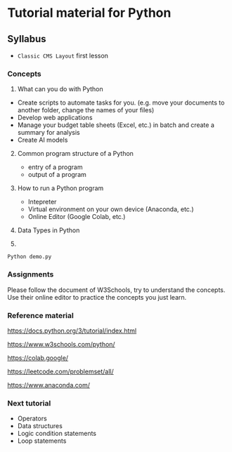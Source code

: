 # Tutorial material for Python

## Syllabus

- ``Classic CMS Layout`` first lesson

### Concepts

1. What can you do with Python
  - Create scripts to automate tasks for you. (e.g. move your documents to another folder, change the names of your files)
  - Develop web applications
  - Manage your budget table sheets (Excel, etc.) in batch and create a summary for analysis
  - Create AI models
2. Common program structure of a Python
   - entry of a program
   - output of a program
3. How to run a Python program
   - Intepreter
   - Virtual environment on your own device (Anaconda, etc.)
   - Online Editor (Google Colab, etc.)
   
4. Data Types in Python
5. 


```
Python demo.py
```

### Assignments
Please follow the document of W3Schools, try to understand the concepts.
Use their online editor to practice the concepts you just learn.


### Reference material

https://docs.python.org/3/tutorial/index.html

https://www.w3schools.com/python/

https://colab.google/

https://leetcode.com/problemset/all/

https://www.anaconda.com/

### Next tutorial

- Operators
- Data structures
- Logic condition statements
- Loop statements

